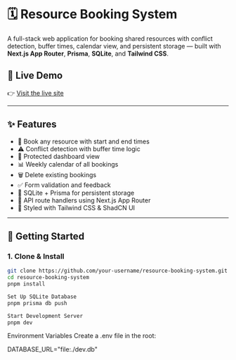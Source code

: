 # 🗓️ Resource Booking System

A full-stack web application for booking shared resources with conflict detection, buffer times, calendar view, and persistent storage — built with **Next.js App Router**, **Prisma**, **SQLite**, and **Tailwind CSS**.

## 🚀 Live Demo

👉 [Visit the live site](https://job-task-16-resource-booking-ed60sjnuo.vercel.app)

---

## ✨ Features

- 📅 Book any resource with start and end times
- ⚠️ Conflict detection with buffer time logic
- 🔐 Protected dashboard view
- 📊 Weekly calendar of all bookings
- 🗑️ Delete existing bookings
- ✅ Form validation and feedback
- 💾 SQLite + Prisma for persistent storage
- 🧪 API route handlers using Next.js App Router
- 🌈 Styled with Tailwind CSS & ShadCN UI

---

## 🧰 Getting Started

### 1. Clone & Install

```bash
git clone https://github.com/your-username/resource-booking-system.git
cd resource-booking-system
pnpm install

Set Up SQLite Database
pnpm prisma db push

Start Development Server
pnpm dev
```

Environment Variables
Create a .env file in the root:

DATABASE_URL="file:./dev.db"
